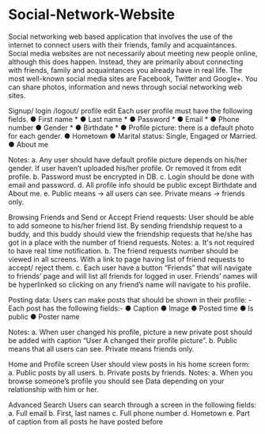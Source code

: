 # Social-Network-Website
Social networking web based application that involves the use of the internet to connect users with their friends, family and acquaintances.
Social media websites are not necessarily about meeting new people online, although this does happen. Instead, they are primarily about connecting with friends, family and acquaintances you already have in real life.
The most well-known social media sites are Facebook, Twitter and Google+.
You can share photos, information and news through social networking web sites.

Signup/ login /logout/ profile edit
Each user profile must have the following fields.
  ● First name *
  ● Last name *
  ● Password *
  ● Email *
  ● Phone number
  ● Gender *
  ● Birthdate *
  ● Profile picture: there is a default photo for each gender.
  ● Hometown
  ● Marital status: Single, Engaged or Married.
  ● About me
  
Notes:
a. Any user should have default profile picture depends on his/her gender. If user haven’t uploaded his/her profile. Or removed it from edit profile.
b. Password must be encrypted in DB.
c. Login should be done with email and password.
d. All profile info should be public except Birthdate and About me. e. Public means -> all users can see. Private means -> friends only.

Browsing Friends and Send or Accept Friend requests:
User should be able to add someone to his/her friend list. By sending friendship request to a buddy, and this buddy should view the friendship requests that he/she has got in a place with the number of friend requests.
Notes:
a. It's not required to have real time notification.
b. The friend requests number should be viewed in all screens. With a link to page having list of friend requests to accept/ reject them.
c. Each user have a button “Friends” that will navigate to friends’ page and will list all friends for logged in user. Friends’ names will be hyperlinked so clicking on any friend’s name will navigate to his profile.

Posting data:
Users can make posts that should be shown in their profile: - Each post has the following fields:-
● Caption
● Image
● Posted time
● Is public
● Poster name

Notes:
a. When user changed his profile, picture a new private post should be added with caption “User
A changed their profile picture”.
b. Public means that all users can see. Private means friends only.

Home and Profile screen
User should view posts in his home screen form:
a. Public posts by all users. b. Private posts by friends.
Notes:
a. When you browse someone’s profile you should see Data depending on your relationship with him or her.

Advanced Search
Users can search through a screen in the following fields:
a. Full email
b. First, last names
c. Full phone number d. Hometown
e. Part of caption from all posts he have posted before
